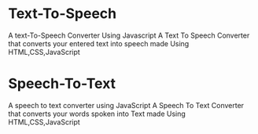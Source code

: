 # Text-To-Speech
A text-To-Speech Converter Using Javascript
A Text To Speech Converter that converts your entered text into speech made Using HTML,CSS,JavaScript



# Speech-To-Text
A speech to text converter using JavaScript
A  Speech To Text Converter that converts your words spoken into Text made Using HTML,CSS,JavaScript
